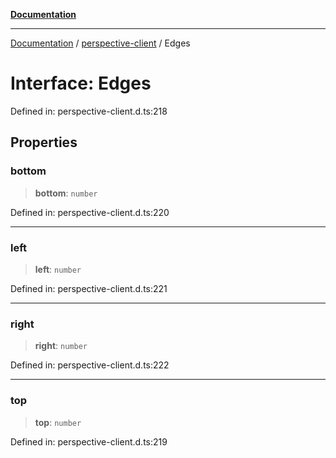 [**Documentation**](../../index.md)

***

[Documentation](../../index.md) / [perspective-client](../index.md) / Edges

# Interface: Edges

Defined in: perspective-client.d.ts:218

## Properties

### bottom

> **bottom**: `number`

Defined in: perspective-client.d.ts:220

***

### left

> **left**: `number`

Defined in: perspective-client.d.ts:221

***

### right

> **right**: `number`

Defined in: perspective-client.d.ts:222

***

### top

> **top**: `number`

Defined in: perspective-client.d.ts:219
